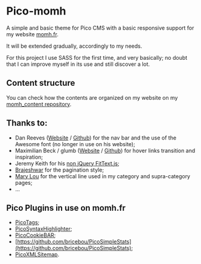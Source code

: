 Pico-momh
=========

A simple and basic theme for Pico CMS with a basic responsive support for my website [momh.fr](http://momh.fr/).

It will be extended gradually, accordingly to my needs.

For this project I use SASS for the first time, and very basically; no doubt that I can improve myself in its use  and still discover a lot.

## Content structure

You can check how the contents are organized on my website on my [momh_content
 repository](https://github.com/bricebou/momh_content).

## Thanks to:

- Dan Reeves ([Website](http://danreev.es/) / [Github](https://github.com/DanReeves)) for the nav bar and the use of the Awesome font (no longer in use on his website);
- Maximilian Beck / glumb ([Website](http://glumb.de/) / [Github](https://github.com/glumb)) for hover links transition and inspiration;
- Jeremy Keith for his [non jQuery FitText.js](https://github.com/adactio/FitText.js);
- [Brajeshwar](http://brajeshwar.github.io/paginate/) for the pagination style;
- [Mary Lou](http://tympanus.net/codrops/2013/05/02/vertical-timeline/) for the vertical line used in my category and supra-category pages;
- ...

## Pico Plugins in use on momh.fr

- [PicoTags](https://github.com/bricebou/PicoTags);
- [PicoSyntaxHighlighter](https://github.com/bricebou/PicoSyntaxHighlighter);
- [PicoCookieBAR](https://github.com/bricebou/PicoCookieBAR);
- [https://github.com/bricebou/PicoSimpleStats](https://github.com/bricebou/PicoSimpleStats);
- [PicoXMLSitemap](https://github.com/bricebou/PicoXMLSitemap).